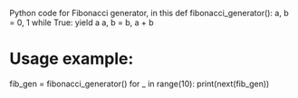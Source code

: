 Python code for Fibonacci generator, in this 
def fibonacci_generator():
    a, b = 0, 1
    while True:
        yield a
        a, b = b, a + b

# Usage example:
fib_gen = fibonacci_generator()
for _ in range(10):
    print(next(fib_gen))
    
